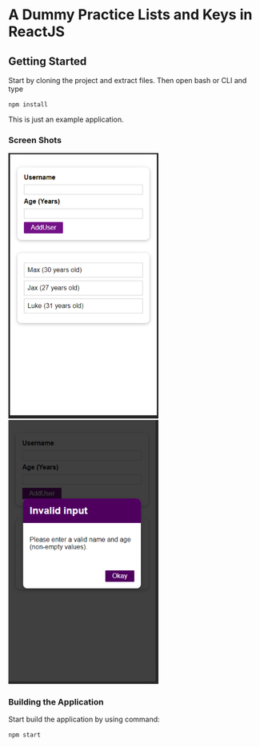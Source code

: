 # A Dummy Practice Lists and Keys in ReactJS



## Getting Started

Start by cloning the project and extract files. Then open bash or CLI and type

```
npm install
```

This is just an example application.

### Screen Shots
<div style="display: inline">
  <img src="dumm1.PNG" width="300" title="React List Component">
  <img src="dumm2.PNG" width="300" title="React List Component"> 
<div/>

### Building the Application

Start build the application by using command:

```
npm start
```
